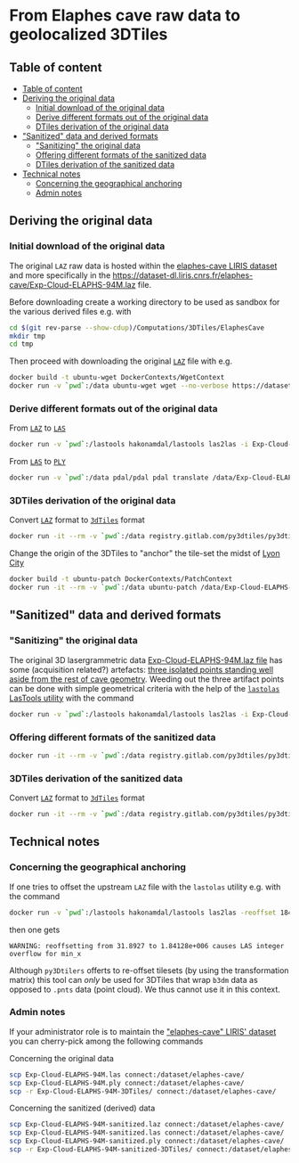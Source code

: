 # From Elaphes cave raw data to geolocalized 3DTiles

## Table of content
<!-- TOC -->

- [Table of content](#table-of-content)
- [Deriving the original data](#deriving-the-original-data)
  - [Initial download of the original data](#initial-download-of-the-original-data)
  - [Derive different formats out of the original data](#derive-different-formats-out-of-the-original-data)
  - [DTiles derivation of the original data](#dtiles-derivation-of-the-original-data)
- ["Sanitized" data and derived formats](#sanitized-data-and-derived-formats)
  - ["Sanitizing" the original data](#sanitizing-the-original-data)
  - [Offering different formats of the sanitized data](#offering-different-formats-of-the-sanitized-data)
  - [DTiles derivation of the sanitized data](#dtiles-derivation-of-the-sanitized-data)
- [Technical notes](#technical-notes)
  - [Concerning the geographical anchoring](#concerning-the-geographical-anchoring)
  - [Admin notes](#admin-notes)

<!-- /TOC -->

## Deriving the original data

### Initial download of the original data

The original `LAZ` raw data is hosted within the
[elaphes-cave LIRIS dataset](https://dataset-dl.liris.cnrs.fr/elaphes-cave/)
and more specifically in the 
https://dataset-dl.liris.cnrs.fr/elaphes-cave/Exp-Cloud-ELAPHS-94M.laz file.

Before downloading create a working directory to be used as sandbox for the
various derived files e.g. with

```bash
cd $(git rev-parse --show-cdup)/Computations/3DTiles/ElaphesCave
mkdir tmp
cd tmp
```

Then proceed with downloading the original
[`LAZ`](https://en.wikipedia.org/wiki/LAS_file_format#Compression) file
with e.g.
```bash
docker build -t ubuntu-wget DockerContexts/WgetContext
docker run -v `pwd`:/data ubuntu-wget wget --no-verbose https://dataset-dl.liris.cnrs.fr/elaphes-cave/Exp-Cloud-ELAPHS-94M.laz
```

### Derive different formats out of the original data

From [`LAZ`](https://en.wikipedia.org/wiki/LAS_file_format#Compression) to [`LAS`](https://en.wikipedia.org/wiki/LAS_file_format)
```bash
docker run -v `pwd`:/lastools hakonamdal/lastools las2las -i Exp-Cloud-ELAPHS-94M.laz -o Exp-Cloud-ELAPHS-94M.las
```

From  [`LAS`](https://en.wikipedia.org/wiki/LAS_file_format) to [`PLY`](https://en.wikipedia.org/wiki/PLY_(file_format))
```bash
docker run -v `pwd`:/data pdal/pdal pdal translate /data/Exp-Cloud-ELAPHS-94M.las /data/Exp-Cloud-ELAPHS-94M.ply
```

### 3DTiles derivation of the original data

Convert  [`LAZ`](https://en.wikipedia.org/wiki/LAS_file_format#Compression) format to [`3dTiles`](https://github.com/CesiumGS/3d-tiles) format
```bash
docker run -it --rm -v `pwd`:/data registry.gitlab.com/py3dtiles/py3dtiles:v7.0.0 convert /data/Exp-Cloud-ELAPHS-94M.laz --out /data/Exp-Cloud-ELAPHS-94M-3DTiles
```

Change the origin of the 3DTiles to "anchor" the tile-set the midst of 
[Lyon City](https://en.wikipedia.org/wiki/Lyon) 

```bash
docker build -t ubuntu-patch DockerContexts/PatchContext
docker run -it --rm -v `pwd`:/data ubuntu-patch /data/Exp-Cloud-ELAPHS-94M-3DTiles
```

## "Sanitized" data and derived formats

### "Sanitizing" the original data

The original 3D lasergrammetric data 
[Exp-Cloud-ELAPHS-94M.laz file](https://dataset-dl.liris.cnrs.fr/elaphes-cave/Exp-Cloud-ELAPHS-94M.laz)
has some (acquisition related?) artefacts: 
[three isolated points standing well aside from the rest of cave geometry](https://dataset-dl.liris.cnrs.fr/elaphes-cave/index.html#why-sanitize-and-what-was-sanitized).
Weeding out the three artifact points can be done with simple geometrical 
criteria with the help of the 
[`lastolas` LasTools utility](https://lastools.github.io/)
with the command
```bash
docker run -v `pwd`:/lastools hakonamdal/lastools las2las -i Exp-Cloud-ELAPHS-94M.laz -o Exp-Cloud-ELAPHS-94M-sanitized.laz -keep_z -10 10</code>
```

### Offering different formats of the sanitized data

```bash
docker run -it --rm -v `pwd`:/data registry.gitlab.com/py3dtiles/py3dtiles:v7.0.0 convert /data/Exp-Cloud-ELAPHS-94M-sanitized.laz --out /data/Exp-Cloud-ELAPHS-94M-sanitized.las
```


### 3DTiles derivation of the sanitized data

Convert [`LAZ`](https://en.wikipedia.org/wiki/LAS_file_format#Compression) format to [`3dTiles`](https://github.com/CesiumGS/3d-tiles) format

```bash
docker run -it --rm -v `pwd`:/data registry.gitlab.com/py3dtiles/py3dtiles:v7.0.0 convert /data/Exp-Cloud-ELAPHS-94M-sanitized.laz --out /data/Exp-Cloud-ELAPHS-94M-3DTiles-sanitized
```

## Technical notes

### Concerning the geographical anchoring

If one tries to offset the upstream `LAZ` file with the `lastolas` utility e.g.
with the command

```bash
docker run -v `pwd`:/lastools hakonamdal/lastools las2las -reoffset 1842455.8752944241 5174639.096373817 201 -i Exp-Cloud-ELAPHS-94M.laz -o Exp-Cloud-ELAPHS-94M-offseted_to_lyon.laz
```

then one gets

```
WARNING: reoffsetting from 31.8927 to 1.84128e+006 causes LAS integer overflow for min_x
```

Although `py3Dtilers` offerts to re-offset tilesets (by using the 
transformation matrix) this tool can _only_ be used for 3DTiles that wrap 
`b3dm` data as opposed to `.pnts` data (point cloud). We thus cannot use it
in this context.

### Admin notes

If your administrator role is to maintain the 
["elaphes-cave" LIRIS' dataset](https://dataset-dl.liris.cnrs.fr/elaphes-cave/)
you can cherry-pick among the following commands

Concerning the original data

```bash
scp Exp-Cloud-ELAPHS-94M.las connect:/dataset/elaphes-cave/
scp Exp-Cloud-ELAPHS-94M.ply connect:/dataset/elaphes-cave/
scp -r Exp-Cloud-ELAPHS-94M-3DTiles/ connect:/dataset/elaphes-cave/
```

Concerning the sanitized (derived) data
```bash
scp Exp-Cloud-ELAPHS-94M-sanitized.laz connect:/dataset/elaphes-cave/
scp Exp-Cloud-ELAPHS-94M-sanitized.las connect:/dataset/elaphes-cave/
scp Exp-Cloud-ELAPHS-94M-sanitized.ply connect:/dataset/elaphes-cave/
scp -r Exp-Cloud-ELAPHS-94M-sanitized-3DTiles/ connect:/dataset/elaphes-cave/
```